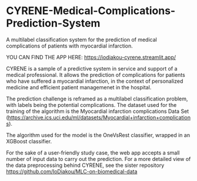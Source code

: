 # CYRENE-Medical-Complications-Prediction-System
A multilabel classification system for the prediction of medical complications of patients with myocardial infarction.

YOU CAN FIND THE APP HERE: https://iodiakou-cyrene.streamlit.app/

CYRENE is a sample of a predictive system in service and support of a medical professional. It allows the prediction of complications for patients who have suffered a myocardial infarction, in the context of personalized medicine and efficient patient managemenet in the hospital.

The prediction challenge is reframed as a multilabel classification problem, with labels being the potential complications. The dataset used for the training of the algorithm is the Myocardial infarction complications Data Set (https://archive.ics.uci.edu/ml/datasets/Myocardial+infarction+complications).

The algorithm used for the model is the OneVsRest classifier, wrapped in an XGBoost classifier. 

For the sake of a user-friendly study case, the web app accepts a small number of input data to carry out the prediction. 
For a more detailed view of the data preprocessing behind CYRENE, see the sister repository https://github.com/IoDiakou/MLC-on-biomedical-data
